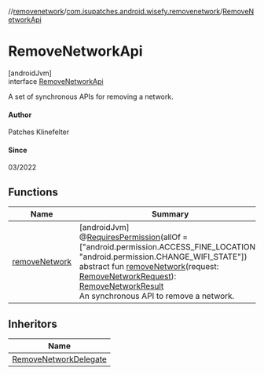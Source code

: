 //[removenetwork](../../../index.md)/[com.isupatches.android.wisefy.removenetwork](../index.md)/[RemoveNetworkApi](index.md)

# RemoveNetworkApi

[androidJvm]\
interface [RemoveNetworkApi](index.md)

A set of synchronous APIs for removing a network.

#### Author

Patches Klinefelter

#### Since

03/2022

## Functions

| Name | Summary |
|---|---|
| [removeNetwork](remove-network.md) | [androidJvm]<br>@[RequiresPermission](https://developer.android.com/reference/kotlin/androidx/annotation/RequiresPermission.html)(allOf = [&quot;android.permission.ACCESS_FINE_LOCATION&quot;, &quot;android.permission.CHANGE_WIFI_STATE&quot;])<br>abstract fun [removeNetwork](remove-network.md)(request: [RemoveNetworkRequest](../../com.isupatches.android.wisefy.removenetwork.entities/-remove-network-request/index.md)): [RemoveNetworkResult](../../com.isupatches.android.wisefy.removenetwork.entities/-remove-network-result/index.md)<br>An synchronous API to remove a network. |

## Inheritors

| Name |
|---|
| [RemoveNetworkDelegate](../-remove-network-delegate/index.md) |
